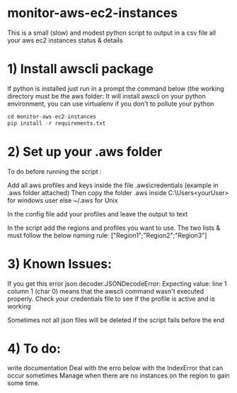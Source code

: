 # monitor-aws-ec2-instances
This is a small (slow) and modest python script to output in a csv file all your aws ec2 instances status & details

# 1) Install awscli package

If python is installed just run in a prompt the command below (the working directory must be the aws folder:
It will install awscli on your python environment, you can use virtualenv if you don't to pollute your python

```python
cd monitor-aws-ec2-instances
pip install -r requirements.txt
```

# 2) Set up your .aws folder

To do before running the script : 

Add all aws profiles and keys inside the file .aws\credentials (example in .aws folder attached)
Then copy the folder .aws inside C:\Users\<yourUser> for windows user else ~/.aws for Unix

In the config file add your profiles and leave the output to text

In the script add the regions and profiles you want to use.
The two lists <regions> & <profiles> must follow the below naming rule:
["Region1";"Region2";"Region3"]

# 3) Known Issues:

If you get this error json.decoder.JSONDecodeError: Expecting value: line 1 column 1 (char 0)
means that the awscli command wasn't executed properly. Check your credentials file to see if the profile is active and is working

Sometimes not all json files will be deleted if the script fails before the end

# 4) To do:

write documentation
Deal with the erro below with the IndexError that can occur sometimes
Manage when there are no instances on the region to gain some time.
